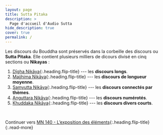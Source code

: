 ```yaml
---
layout: page
title: Sutta Pitaka
description: >
  Page d'accueil d'Audio Sutta
hide_description: true
cover: true
permalink: /
---
```


Les discours du Bouddha sont préservés dans la corbeille des discours ou **Sutta Pitaka**. Elle contient plusieurs milliers de dicours divisé en cinq sections ou **Nikayas** :

1. [Dīgha Nikāya](/Digha-Nikaya){:.heading.flip-title} --- les **discours longs**.
2. [Majjhima Nikāya](/Majjhima-Nikaya){:.heading.flip-title} --- les **discours de longueur moyenne**.
3. [Samyutta Nikāya](/Samyutta-Nikaya){:.heading.flip-title} --- les **discours connectés par thèmes**.
4. [Anguttara Nikāya](/Anguttara-Nikaya){:.heading.flip-title} --- les **discours numérotés**.
5. [Khuddaka Nikāya](/Khuddaka-Nikaya){:.heading.flip-title} --- les **discours divers courts**.

&nbsp;

Continuer vers [MN 140 - L’exposition des éléments](/Majjhima-Nikaya/MN140.md){:.heading.flip-title}
{:.read-more}
